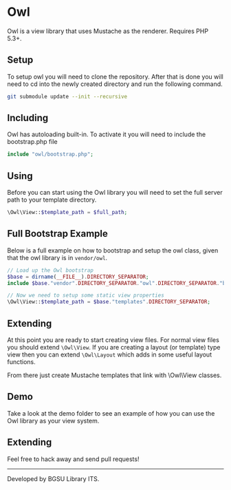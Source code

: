 # Owl

Owl is a view library that uses Mustache as the renderer. Requires PHP 5.3+.

## Setup

To setup owl you will need to clone the repository. After that is done you will
need to cd into the newly created directory and run the following command.

``` bash
git submodule update --init --recursive
```

## Including

Owl has autoloading built-in. To activate it you will need to include the bootstrap.php
file

``` php
include "owl/bootstrap.php";
```

## Using

Before you can start using the Owl library you will need to set the full server
path to your template directory.

``` php
\Owl\View::$template_path = $full_path;
```

## Full Bootstrap Example

Below is a full example on how to bootstrap and setup the owl class, given that
the owl library is in `vendor/owl`.

``` php
// Load up the Owl bootstrap
$base = dirname(__FILE__).DIRECTORY_SEPARATOR;
include $base."vendor".DIRECTORY_SEPARATOR."owl".DIRECTORY_SEPARATOR."bootstrap.php";

// Now we need to setup some static view properties
\Owl\View::$template_path = $base."templates".DIRECTORY_SEPARATOR;
```

## Extending

At this point you are ready to start creating view files. For normal view files 
you should extend `\Owl\View`. If you are creating a layout (or template) type view
then you can extend `\Owl\Layout` which adds in some useful layout functions.

From there just create Mustache templates that link with \Owl\View classes.

## Demo

Take a look at the demo folder to see an example of how you can use the Owl
library as your view system.

## Extending

Feel free to hack away and send pull requests!

---

Developed by BGSU Library ITS.